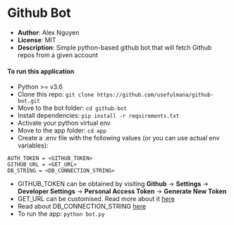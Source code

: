 # Github Bot
- **Author**: Alex Nguyen
- **License**: MIT
- **Description**: Simple python-based github bot that will fetch Github repos from a given account


#### To run this application
- Python >= v3.6
- Clone this repo: ```git clone https://github.com/usefulmana/github-bot.git```
- Move to the bot folder: ```cd github-bot```
- Install dependencies: ```pip install -r requirements.txt```
- Activate your python virtual env
- Move to the app folder: ```cd app```
- Create a .env file with the following values (or you can use actual env variables):
```
AUTH_TOKEN = <GITHUB_TOKEN>
GITHUB_URL = <GET_URL>
DB_STRING = <DB_CONNECTION_STRING>
```
- GITHUB_TOKEN can be obtained by visiting **Github** &#8594; **Settings** &#8594;
**Developer Settings** &#8594; **Personal Access Token** &#8594; **Generate New Token**
- GET_URL can be customised. Read more about it [here](https://developer.github.com/v3/repos/)
- Read about DB_CONNECTION_STRING [here](https://docs.sqlalchemy.org/en/13/core/engines.html)
- To run the app: ```python bot.py```